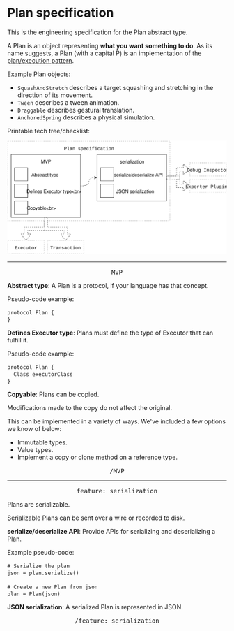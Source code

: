 # Plan specification

This is the engineering specification for the Plan abstract type.

A Plan is an object representing **what you want something to do**.  As its name suggests, a Plan (with a capital P) is an implementation of the [plan/execution pattern](../../plan-execution-pattern.md).

Example Plan objects:

- `SquashAndStretch` describes a target squashing and stretching in the direction of its movement.
- `Tween` describes a tween animation.
- `Draggable` describes gestural translation.
- `AnchoredSpring` describes a physical simulation.

Printable tech tree/checklist:

![](../../_assets/PlanTechTree.svg)

---

<p style="text-align:center"><tt>MVP</tt></p>

**Abstract type**: A Plan is a protocol, if your language has that concept.

Pseudo-code example:

    protocol Plan {
    }

**Defines Executor type**: Plans must define the type of Executor that can fulfill it.

Pseudo-code example:

    protocol Plan {
      Class executorClass
    }

**Copyable**: Plans can be copied.

Modifications made to the copy do not affect the original.

This can be implemented in a variety of ways. We've included a few options we know of below:

- Immutable types.
- Value types.
- Implement a copy or clone method on a reference type.

<p style="text-align:center"><tt>/MVP</tt></p>

---

<p style="text-align:center"><tt>feature: serialization</tt></p>

Plans are serializable.

Serializable Plans can be sent over a wire or recorded to disk.

**serialize/deserialize API**: Provide APIs for serializing and deserializing a Plan.

Example pseudo-code:

    # Serialize the plan
    json = plan.serialize()
    
    # Create a new Plan from json
    plan = Plan(json)

**JSON serialization**: A serialized Plan is represented in JSON.

<p style="text-align:center"><tt>/feature: serialization</tt></p>
